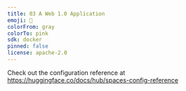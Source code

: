 ```yaml
---
title: 03 A Web 1.0 Application
emoji: 🐠
colorFrom: gray
colorTo: pink
sdk: docker
pinned: false
license: apache-2.0
---
```


Check out the configuration reference at https://huggingface.co/docs/hub/spaces-config-reference
